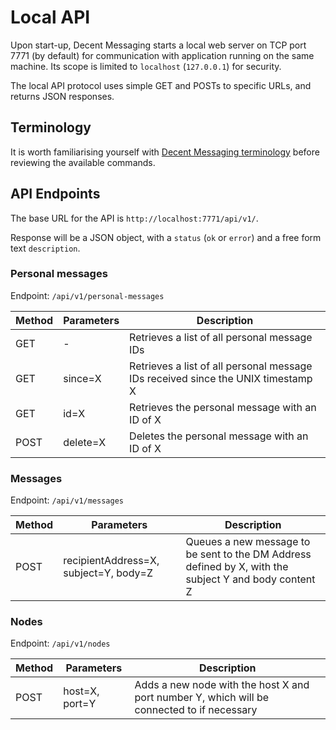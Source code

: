 # Local API

Upon start-up, Decent Messaging starts a local web server on TCP port 7771 (by default) for communication with application running on the same machine. 
Its scope is limited to `localhost` (`127.0.0.1`) for security.

The local API protocol uses simple GET and POSTs to specific URLs, and returns JSON responses.

## Terminology

It is worth familiarising yourself with [Decent Messaging terminology](terminology.md) before reviewing the available commands.

## API Endpoints
 
The base URL for the API is `http://localhost:7771/api/v1/`.

Response will be a JSON object, with a `status` (`ok` or `error`) and a free form text `description`.

### Personal messages

Endpoint: `/api/v1/personal-messages`

| Method   | Parameters               | Description   |
| -------- | ------------------------ | ------------- |
| GET      | -                        | Retrieves a list of all personal message IDs |
| GET      | since=X                  | Retrieves a list of all personal message IDs received since the UNIX timestamp X |
| GET      | id=X                     | Retrieves the personal message with an ID of X |
| POST     | delete=X                 | Deletes the personal message with an ID of X |

### Messages

Endpoint: `/api/v1/messages`

| Method   | Parameters                            | Description   |
| -------- | ------------------------------------- | ------------- |
| POST     | recipientAddress=X, subject=Y, body=Z | Queues a new message to be sent to the DM Address defined by X, with the subject Y and body content Z |

### Nodes

Endpoint: `/api/v1/nodes`

| Method   | Parameters     | Description   |
| -------- | -------------- | ------------- |
| POST     | host=X, port=Y | Adds a new node with the host X and port number Y, which will be connected to if necessary |

